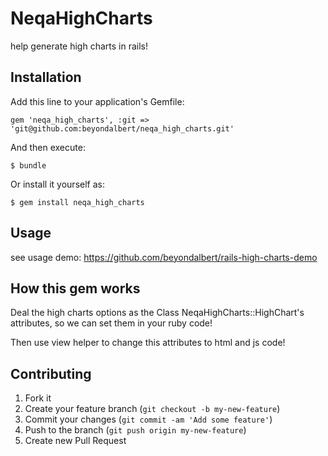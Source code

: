 # NeqaHighCharts

help generate high charts in rails!

## Installation

Add this line to your application's Gemfile:

    gem 'neqa_high_charts', :git => 'git@github.com:beyondalbert/neqa_high_charts.git'

And then execute:

    $ bundle

Or install it yourself as:

    $ gem install neqa_high_charts

## Usage

see usage demo: https://github.com/beyondalbert/rails-high-charts-demo

## How this gem works

Deal the high charts options as the Class NeqaHighCharts::HighChart's attributes, so we can set them in your ruby code!

Then use view helper to change this attributes to html and js code! 

## Contributing

1. Fork it
2. Create your feature branch (`git checkout -b my-new-feature`)
3. Commit your changes (`git commit -am 'Add some feature'`)
4. Push to the branch (`git push origin my-new-feature`)
5. Create new Pull Request
